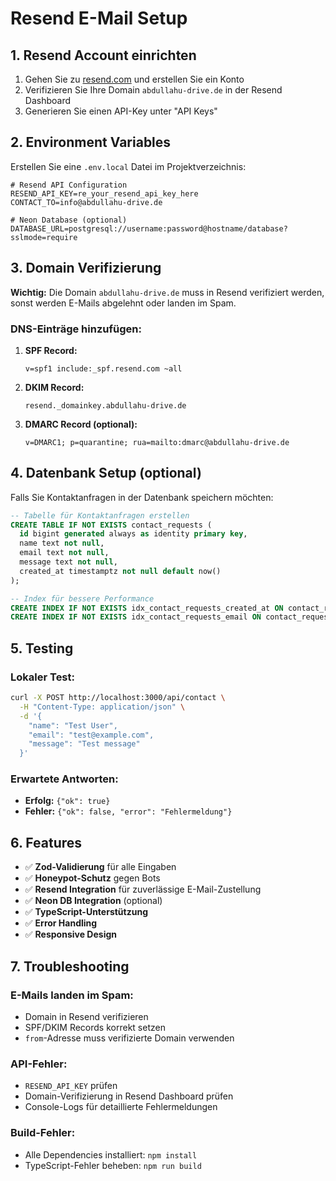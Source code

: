 # Resend E-Mail Setup

## 1. Resend Account einrichten

1. Gehen Sie zu [resend.com](https://resend.com) und erstellen Sie ein Konto
2. Verifizieren Sie Ihre Domain `abdullahu-drive.de` in der Resend Dashboard
3. Generieren Sie einen API-Key unter "API Keys"

## 2. Environment Variables

Erstellen Sie eine `.env.local` Datei im Projektverzeichnis:

```env
# Resend API Configuration
RESEND_API_KEY=re_your_resend_api_key_here
CONTACT_TO=info@abdullahu-drive.de

# Neon Database (optional)
DATABASE_URL=postgresql://username:password@hostname/database?sslmode=require
```

## 3. Domain Verifizierung

**Wichtig:** Die Domain `abdullahu-drive.de` muss in Resend verifiziert werden, sonst werden E-Mails abgelehnt oder landen im Spam.

### DNS-Einträge hinzufügen:

1. **SPF Record:**
   ```
   v=spf1 include:_spf.resend.com ~all
   ```

2. **DKIM Record:**
   ```
   resend._domainkey.abdullahu-drive.de
   ```

3. **DMARC Record (optional):**
   ```
   v=DMARC1; p=quarantine; rua=mailto:dmarc@abdullahu-drive.de
   ```

## 4. Datenbank Setup (optional)

Falls Sie Kontaktanfragen in der Datenbank speichern möchten:

```sql
-- Tabelle für Kontaktanfragen erstellen
CREATE TABLE IF NOT EXISTS contact_requests (
  id bigint generated always as identity primary key,
  name text not null,
  email text not null,
  message text not null,
  created_at timestamptz not null default now()
);

-- Index für bessere Performance
CREATE INDEX IF NOT EXISTS idx_contact_requests_created_at ON contact_requests(created_at);
CREATE INDEX IF NOT EXISTS idx_contact_requests_email ON contact_requests(email);
```

## 5. Testing

### Lokaler Test:
```bash
curl -X POST http://localhost:3000/api/contact \
  -H "Content-Type: application/json" \
  -d '{
    "name": "Test User",
    "email": "test@example.com",
    "message": "Test message"
  }'
```

### Erwartete Antworten:
- **Erfolg:** `{"ok": true}`
- **Fehler:** `{"ok": false, "error": "Fehlermeldung"}`

## 6. Features

- ✅ **Zod-Validierung** für alle Eingaben
- ✅ **Honeypot-Schutz** gegen Bots
- ✅ **Resend Integration** für zuverlässige E-Mail-Zustellung
- ✅ **Neon DB Integration** (optional)
- ✅ **TypeScript-Unterstützung**
- ✅ **Error Handling**
- ✅ **Responsive Design**

## 7. Troubleshooting

### E-Mails landen im Spam:
- Domain in Resend verifizieren
- SPF/DKIM Records korrekt setzen
- `from`-Adresse muss verifizierte Domain verwenden

### API-Fehler:
- `RESEND_API_KEY` prüfen
- Domain-Verifizierung in Resend Dashboard prüfen
- Console-Logs für detaillierte Fehlermeldungen

### Build-Fehler:
- Alle Dependencies installiert: `npm install`
- TypeScript-Fehler beheben: `npm run build`
